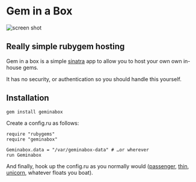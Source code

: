 # Gem in a Box

![screen shot](http://i50.tinypic.com/2yknxnr.png)

## Really simple rubygem hosting

Gem in a box is a simple [sinatra][sinatra] app to allow you to host your own own in-house gems.

It has no security, or authentication so you should handle this yourself.

## Installation

    gem install geminabox

Create a config.ru as follows:

    require "rubygems"
    require "geminabox"

    Geminabox.data = "/var/geminabox-data" # …or wherever
    run Geminabox

And finally, hook up the config.ru as you normally would ([passenger][passenger], [thin][thin], [unicorn][unicorn], whatever floats you boat).


[sinatra]: http://www.sinatrarb.com/
[passenger]: http://www.modrails.com/
[thin]: http://code.macournoyer.com/thin/
[unicorn]: http://unicorn.bogomips.org/